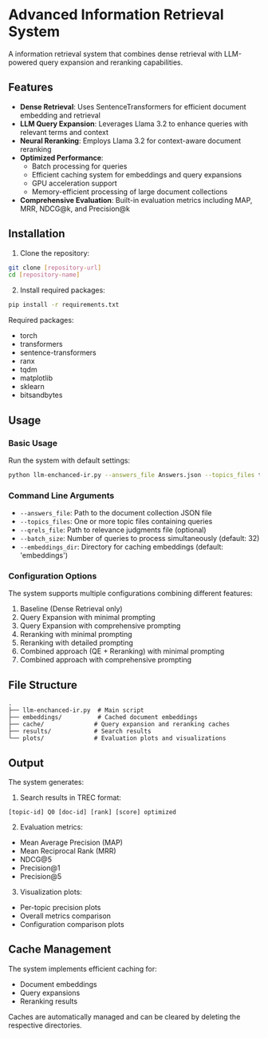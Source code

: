 # Advanced Information Retrieval System

A information retrieval system that combines dense retrieval with LLM-powered query expansion and reranking capabilities.

## Features

- **Dense Retrieval**: Uses SentenceTransformers for efficient document embedding and retrieval
- **LLM Query Expansion**: Leverages Llama 3.2 to enhance queries with relevant terms and context
- **Neural Reranking**: Employs Llama 3.2 for context-aware document reranking
- **Optimized Performance**: 
  - Batch processing for queries
  - Efficient caching system for embeddings and query expansions
  - GPU acceleration support
  - Memory-efficient processing of large document collections
- **Comprehensive Evaluation**: Built-in evaluation metrics including MAP, MRR, NDCG@k, and Precision@k

## Installation

1. Clone the repository:
```bash
git clone [repository-url]
cd [repository-name]
```

2. Install required packages:
```bash
pip install -r requirements.txt
```

Required packages:
- torch
- transformers
- sentence-transformers
- ranx
- tqdm
- matplotlib
- sklearn
- bitsandbytes

## Usage

### Basic Usage

Run the system with default settings:

```bash
python llm-enchanced-ir.py --answers_file Answers.json --topics_files topics_1.json topics_2.json --qrels_file qrel_1.tsv
```

### Command Line Arguments

- `--answers_file`: Path to the document collection JSON file
- `--topics_files`: One or more topic files containing queries
- `--qrels_file`: Path to relevance judgments file (optional)
- `--batch_size`: Number of queries to process simultaneously (default: 32)
- `--embeddings_dir`: Directory for caching embeddings (default: 'embeddings')

### Configuration Options

The system supports multiple configurations combining different features:

1. Baseline (Dense Retrieval only)
2. Query Expansion with minimal prompting
3. Query Expansion with comprehensive prompting
4. Reranking with minimal prompting
5. Reranking with detailed prompting
6. Combined approach (QE + Reranking) with minimal prompting
7. Combined approach with comprehensive prompting

## File Structure

```
.
├── llm-enchanced-ir.py  # Main script
├── embeddings/          # Cached document embeddings
├── cache/              # Query expansion and reranking caches
├── results/            # Search results
└── plots/              # Evaluation plots and visualizations
```

## Output

The system generates:

1. Search results in TREC format:
```
[topic-id] Q0 [doc-id] [rank] [score] optimized
```

2. Evaluation metrics:
- Mean Average Precision (MAP)
- Mean Reciprocal Rank (MRR)
- NDCG@5
- Precision@1
- Precision@5

3. Visualization plots:
- Per-topic precision plots
- Overall metrics comparison
- Configuration comparison plots

## Cache Management

The system implements efficient caching for:
- Document embeddings
- Query expansions
- Reranking results

Caches are automatically managed and can be cleared by deleting the respective directories.

